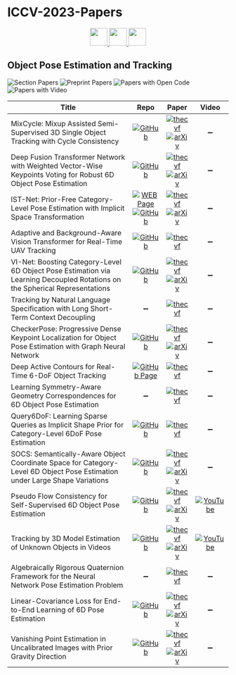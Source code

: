 # ICCV-2023-Papers

<div align="center">
    <a href="https://github.com/DmitryRyumin/ICCV-2023-Papers/blob/main/sections/video-analysis-and-understanding.md">
        <img src="https://cdn.jsdelivr.net/gh/DmitryRyumin/NewEraAI-Papers@main/images/left.svg" width="40" />
    </a>
    <a href="https://github.com/DmitryRyumin/ICCV-2023-Papers/">
        <img src="https://cdn.jsdelivr.net/gh/DmitryRyumin/NewEraAI-Papers@main/images/home.svg" width="40" />
    </a>
    <a href="https://github.com/DmitryRyumin/ICCV-2023-Papers/blob/main/sections/3d-shape-modeling-and-processing.md">
        <img src="https://cdn.jsdelivr.net/gh/DmitryRyumin/NewEraAI-Papers@main/images/right.svg" width="40" />
    </a>
</div>

## Object Pose Estimation and Tracking

![Section Papers](https://img.shields.io/badge/Section%20Papers-soon-42BA16) ![Preprint Papers](https://img.shields.io/badge/Preprint%20Papers-soon-b31b1b) ![Papers with Open Code](https://img.shields.io/badge/Papers%20with%20Open%20Code-soon-1D7FBF) ![Papers with Video](https://img.shields.io/badge/Papers%20with%20Video-soon-FF0000)

| **Title** | **Repo** | **Paper** | **Video** |
|-----------|:--------:|:---------:|:---------:|
| MixCycle: Mixup Assisted Semi-Supervised 3D Single Object Tracking with Cycle Consistency | [![GitHub](https://img.shields.io/github/stars/Mumuqiao/MixCycle)](https://github.com/Mumuqiao/MixCycle) | [![thecvf](https://img.shields.io/badge/pdf-thecvf-7395C5.svg)](https://openaccess.thecvf.com/content/ICCV2023/papers/Wu_MixCycle_Mixup_Assisted_Semi-Supervised_3D_Single_Object_Tracking_with_Cycle_ICCV_2023_paper.pdf) <br /> [![arXiv](https://img.shields.io/badge/arXiv-2303.09219-b31b1b.svg)](https://arxiv.org/abs/2303.09219) | :heavy_minus_sign: |
| Deep Fusion Transformer Network with Weighted Vector-Wise Keypoints Voting for Robust 6D Object Pose Estimation | [![GitHub](https://img.shields.io/github/stars/junzastar/DFTr_Voting)](https://github.com/junzastar/DFTr_Voting) | [![thecvf](https://img.shields.io/badge/pdf-thecvf-7395C5.svg)](https://openaccess.thecvf.com/content/ICCV2023/papers/Zhou_Deep_Fusion_Transformer_Network_with_Weighted_Vector-Wise_Keypoints_Voting_for_ICCV_2023_paper.pdf) <br /> [![arXiv](https://img.shields.io/badge/arXiv-2308.05438-b31b1b.svg)](https://arxiv.org/abs/2308.05438) | :heavy_minus_sign: |
| IST-Net: Prior-Free Category-Level Pose Estimation with Implicit Space Transformation | [![WEB Page](https://img.shields.io/badge/WEB-Page-159957.svg)](https://sites.google.com/view/cvmi-ist-net/) <br /> [![GitHub](https://img.shields.io/github/stars/CVMI-Lab/IST-Net)](https://github.com/CVMI-Lab/IST-Net) | [![thecvf](https://img.shields.io/badge/pdf-thecvf-7395C5.svg)](https://openaccess.thecvf.com/content/ICCV2023/papers/Liu_IST-Net_Prior-Free_Category-Level_Pose_Estimation_with_Implicit_Space_Transformation_ICCV_2023_paper.pdf) <br /> [![arXiv](https://img.shields.io/badge/arXiv-2303.13479-b31b1b.svg)](https://arxiv.org/abs/2303.13479) | :heavy_minus_sign: |
| Adaptive and Background-Aware Vision Transformer for Real-Time UAV Tracking | [![GitHub](https://img.shields.io/github/stars/xyyang317/Aba-ViTrack)](https://github.com/xyyang317/Aba-ViTrack) | [![thecvf](https://img.shields.io/badge/pdf-thecvf-7395C5.svg)](https://openaccess.thecvf.com/content/ICCV2023/papers/Li_Adaptive_and_Background-Aware_Vision_Transformer_for_Real-Time_UAV_Tracking_ICCV_2023_paper.pdf) | :heavy_minus_sign: |
| VI-Net: Boosting Category-Level 6D Object Pose Estimation via Learning Decoupled Rotations on the Spherical Representations | [![GitHub](https://img.shields.io/github/stars/JiehongLin/VI-Net)](https://github.com/JiehongLin/VI-Net) | [![thecvf](https://img.shields.io/badge/pdf-thecvf-7395C5.svg)](https://openaccess.thecvf.com/content/ICCV2023/papers/Lin_VI-Net_Boosting_Category-level_6D_Object_Pose_Estimation_via_Learning_Decoupled_ICCV_2023_paper.pdf) <br /> [![arXiv](https://img.shields.io/badge/arXiv-2308.09916-b31b1b.svg)](https://arxiv.org/abs/2308.09916) | :heavy_minus_sign: |
| Tracking by Natural Language Specification with Long Short-Term Context Decoupling | :heavy_minus_sign: | [![thecvf](https://img.shields.io/badge/pdf-thecvf-7395C5.svg)](https://openaccess.thecvf.com/content/ICCV2023/papers/Ma_Tracking_by_Natural_Language_Specification_with_Long_Short-term_Context_Decoupling_ICCV_2023_paper.pdf) | :heavy_minus_sign: |
| CheckerPose: Progressive Dense Keypoint Localization for Object Pose Estimation with Graph Neural Network | [![GitHub](https://img.shields.io/github/stars/RuyiLian/CheckerPose)](https://github.com/RuyiLian/CheckerPose) | [![thecvf](https://img.shields.io/badge/pdf-thecvf-7395C5.svg)](https://openaccess.thecvf.com/content/ICCV2023/papers/Lian_CheckerPose_Progressive_Dense_Keypoint_Localization_for_Object_Pose_Estimation_with_ICCV_2023_paper.pdf) <br /> [![arXiv](https://img.shields.io/badge/arXiv-2303.16874-b31b1b.svg)](https://arxiv.org/abs/2303.16874) | :heavy_minus_sign: |
| Deep Active Contours for Real-Time 6-DoF Object Tracking | [![GitHub Page](https://img.shields.io/badge/GitHub-Page-159957.svg)](https://zju3dv.github.io/deep_ac/) | [![thecvf](https://img.shields.io/badge/pdf-thecvf-7395C5.svg)](https://openaccess.thecvf.com/content/ICCV2023/papers/Wang_Deep_Active_Contours_for_Real-time_6-DoF_Object_Tracking_ICCV_2023_paper.pdf) | :heavy_minus_sign: |
| Learning Symmetry-Aware Geometry Correspondences for 6D Object Pose Estimation | :heavy_minus_sign: | [![thecvf](https://img.shields.io/badge/pdf-thecvf-7395C5.svg)](https://openaccess.thecvf.com/content/ICCV2023/papers/Zhao_Learning_Symmetry-Aware_Geometry_Correspondences_for_6D_Object_Pose_Estimation_ICCV_2023_paper.pdf) | :heavy_minus_sign: |
| Query6DoF: Learning Sparse Queries as Implicit Shape Prior for Category-Level 6DoF Pose Estimation | [![GitHub](https://img.shields.io/github/stars/hustvl/Query6DoF)](https://github.com/hustvl/Query6DoF) | [![thecvf](https://img.shields.io/badge/pdf-thecvf-7395C5.svg)](https://openaccess.thecvf.com/content/ICCV2023/papers/Wang_Query6DoF_Learning_Sparse_Queries_as_Implicit_Shape_Prior_for_Category-Level_ICCV_2023_paper.pdf) | :heavy_minus_sign: |
| SOCS: Semantically-Aware Object Coordinate Space for Category-Level 6D Object Pose Estimation under Large Shape Variations | [![GitHub](https://img.shields.io/github/stars/wanboyan/SOCS)](https://github.com/wanboyan/SOCS) | [![thecvf](https://img.shields.io/badge/pdf-thecvf-7395C5.svg)](https://openaccess.thecvf.com/content/ICCV2023/papers/Wan_SOCS_Semantically-Aware_Object_Coordinate_Space_for_Category-Level_6D_Object_Pose_ICCV_2023_paper.pdf) <br /> [![arXiv](https://img.shields.io/badge/arXiv-2303.10346-b31b1b.svg)](https://arxiv.org/abs/2303.10346) | :heavy_minus_sign: |
| Pseudo Flow Consistency for Self-Supervised 6D Object Pose Estimation | [![GitHub](https://img.shields.io/github/stars/YangHai-1218/PseudoFlow)](https://github.com/YangHai-1218/PseudoFlow) | [![thecvf](https://img.shields.io/badge/pdf-thecvf-7395C5.svg)](https://openaccess.thecvf.com/content/ICCV2023/papers/Hai_Pseudo_Flow_Consistency_for_Self-Supervised_6D_Object_Pose_Estimation_ICCV_2023_paper.pdf) <br /> [![arXiv](https://img.shields.io/badge/arXiv-2308.10016-b31b1b.svg)](https://arxiv.org/abs/2308.10016) | [![YouTube](https://img.shields.io/badge/YouTube-%23FF0000.svg?style=for-the-badge&logo=YouTube&logoColor=white)](https://www.youtube.com/watch?v=wjm4hLTn5Bw) |
| Tracking by 3D Model Estimation of Unknown Objects in Videos | [![GitHub](https://img.shields.io/github/stars/rozumden/tracking-by-3d)](https://github.com/rozumden/tracking-by-3d) | [![thecvf](https://img.shields.io/badge/pdf-thecvf-7395C5.svg)](https://openaccess.thecvf.com/content/ICCV2023/papers/Rozumnyi_Tracking_by_3D_Model_Estimation_of_Unknown_Objects_in_Videos_ICCV_2023_paper.pdf) <br /> [![arXiv](https://img.shields.io/badge/arXiv-2304.06419-b31b1b.svg)](https://arxiv.org/abs/2304.06419) | [![YouTube](https://img.shields.io/badge/YouTube-%23FF0000.svg?style=for-the-badge&logo=YouTube&logoColor=white)](https://www.youtube.com/watch?v=fpY9B3ruJ7E) |
| Algebraically Rigorous Quaternion Framework for the Neural Network Pose Estimation Problem | :heavy_minus_sign: | [![thecvf](https://img.shields.io/badge/pdf-thecvf-7395C5.svg)](https://openaccess.thecvf.com/content/ICCV2023/papers/Lin_Algebraically_Rigorous_Quaternion_Framework_for_the_Neural_Network_Pose_Estimation_ICCV_2023_paper.pdf) | :heavy_minus_sign: |
| Linear-Covariance Loss for End-to-End Learning of 6D Pose Estimation | [![GitHub](https://img.shields.io/github/stars/fulliu/lc)](https://github.com/fulliu/lc) | [![thecvf](https://img.shields.io/badge/pdf-thecvf-7395C5.svg)](https://openaccess.thecvf.com/content/ICCV2023/papers/Liu_Linear-Covariance_Loss_for_End-to-End_Learning_of_6D_Pose_Estimation_ICCV_2023_paper.pdf) <br /> [![arXiv](https://img.shields.io/badge/arXiv-2303.11516-b31b1b.svg)](https://arxiv.org/abs/2303.11516) | :heavy_minus_sign: |
| Vanishing Point Estimation in Uncalibrated Images with Prior Gravity Direction | [![GitHub](https://img.shields.io/github/stars/cvg/VP-Estimation-with-Prior-Gravity)](https://github.com/cvg/VP-Estimation-with-Prior-Gravity) | [![thecvf](https://img.shields.io/badge/pdf-thecvf-7395C5.svg)](https://openaccess.thecvf.com/content/ICCV2023/papers/Pautrat_Vanishing_Point_Estimation_in_Uncalibrated_Images_with_Prior_Gravity_Direction_ICCV_2023_paper.pdf) <br /> [![arXiv](https://img.shields.io/badge/arXiv-2308.10694-b31b1b.svg)](https://arxiv.org/abs/2308.10694) | :heavy_minus_sign: |
